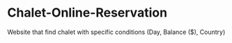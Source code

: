 # Chalet-Online-Reservation
Website that find chalet with specific conditions (Day, Balance ($), Country)
